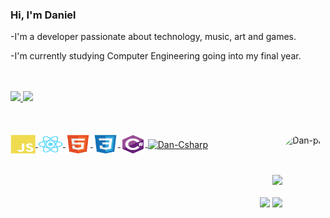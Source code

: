 ### Hi, I'm Daniel
-I'm a developer passionate about technology, music, art and games.

-I'm currently studying Computer Engineering going into my final year.

<br>
<br>
<div align="left">
  <a href="https://github.com/Dan-nsg">
  <img height="180em" src="https://github-readme-stats.vercel.app/api?username=Dan-nsg&show_icons=true&theme=dark&include_all_commits=true&count_private=true"/>
  <img height="180em" src="https://github-readme-stats.vercel.app/api/top-langs/?username=Dan-nsg&layout=compact&langs_count=7&theme=dark"/>
</div>

<br>
<br>
<div style="display: inline_block"><br>
  <img align="center" alt="Dan-Js" height="30" width="40" src="https://raw.githubusercontent.com/devicons/devicon/master/icons/javascript/javascript-plain.svg">
  <img align="center" alt="Dan-React" height="30" width="40" src="https://raw.githubusercontent.com/devicons/devicon/master/icons/react/react-original.svg">
  <img align="center" alt="Dan-HTML" height="30" width="40" src="https://raw.githubusercontent.com/devicons/devicon/master/icons/html5/html5-original.svg">
  <img align="center" alt="Dan-CSS" height="30" width="40" src="https://raw.githubusercontent.com/devicons/devicon/master/icons/css3/css3-original.svg">
  <img align="center" alt="Dan-Csharp" height="30" width="40" src="https://raw.githubusercontent.com/devicons/devicon/master/icons/csharp/csharp-original.svg">
  <img align="center" alt="Dan-Csharp" height="30" width="40" src="https://cdn.jsdelivr.net/gh/devicons/devicon/icons/unity/unity-original.svg">
  <img align="right" alt="Dan-pic" height="150" style="border-radius:50px;" src="https://images.fineartamerica.com/images/artworkimages/mediumlarge/3/pee-sherry-rusinack.jpg">
</div>

<br>
<br>
<div> 
  <div style="display: inline_block" align="right">
    <a href="https://github.com/login?return_to=https%3A%2F%2Fgithub.com%2FDan-nsg"><img height="20em" src="https://img.shields.io/github/followers/Dan-nsg.svg?style=social&label=Follow&maxAge=2592000"/></a>
    <br>
    <br>
    <a href = "mailto:dnsgiani@gmail.com"><img src="https://img.shields.io/badge/-Gmail-%23333?style=for-the-badge&logo=gmail&logoColor=white" target="_blank"></a>
  <a href="https://www.linkedin.com/in/daniel-giani-060301176/" target="_blank"><img src="https://img.shields.io/badge/-LinkedIn-%230077B5?style=for-the-badge&logo=linkedin&logoColor=white" target="_blank"></a>
  </div>
</div>
